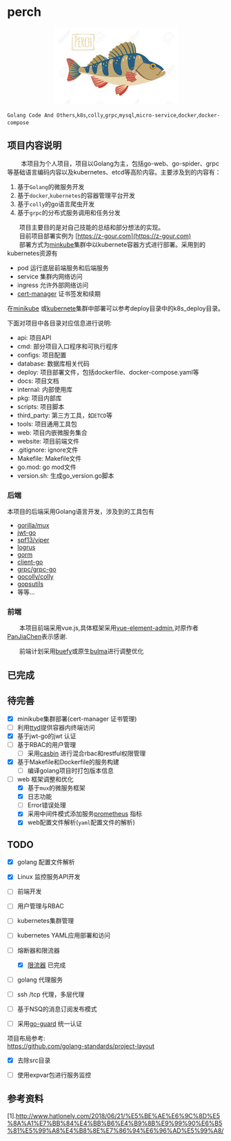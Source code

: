 # perch

<div align="center"><img src ="./asserts/logo/perch_logo.jpg"/></div>

`Golang Code And Others`,`k8s`,`colly`,`grpc`,`mysql`,`micro-service`,`docker`,`docker-compose`
## 项目内容说明
 &emsp;&emsp; 本项目为个人项目，项目以Golang为主，包括go-web、go-spider、grpc等基础语言编码内容以及kubernetes、etcd等高阶内容。主要涉及到的内容有：
 1. 基于`Golang`的微服务开发
 2. 基于`docker`,`kubernetes`的容器管理平台开发
 3. 基于`colly`的go语言爬虫开发
 4. 基于`grpc`的分布式服务调用和任务分发
 
&emsp;&emsp;项目主要目的是对自己技能的总结和部分想法的实现。  
&emsp;&emsp;目前项目部署实例为 [https://z-gour.com](https://z-gour.com)    
&emsp;&emsp;部署方式为[minkube](https://minikube.sigs.k8s.io/)集群中以kubernete容器方式进行部署。采用到的kubernetes资源有
- pod  运行底层前端服务和后端服务
- service 集群内网络访问
- ingress  允许外部网络访问
- [cert-manager](https://cert-manager.io/) 证书签发和续期

在[minikube](https://minikube.sigs.k8s.io/) 或[kubernete](https://kubernetes.io/zh/)集群中部署可以参考deploy目录中的k8s_deploy目录。

下面对项目中各目录对应信息进行说明:
* api:  项目API
* cmd: 部分项目入口程序和可执行程序
* configs: 项目配置
* database: 数据库相关代码
* deploy: 项目部署文件，包括dockerfile、docker-compose.yaml等
* docs: 项目文档
* internal: 内部使用库
* pkg: 项目内部库
* scripts:  项目脚本
* third_party: 第三方工具，如`ETCD`等
* tools: 项目通用工具包
* web: 项目内嵌微服务集合
* website: 项目前端文件
* .gitignore: ignore文件
* Makefile: Makefile文件
* go.mod: go mod文件
* version.sh: 生成go_version.go脚本 
  
### 后端
本项目的后端采用Golang语言开发，涉及到的工具包有
* [gorilla/mux](github.com/gorilla/mux)
* [jwt-go](https://github.com/dgrijalva/jwt-go)
* [spf13/viper](github.com/spf13/viper)
* [logrus](github.com/sirupsen/logrus)
* [gorm ](https://github.com/go-gorm/gorm)
* [client-go](https://github.com/kubernetes/client-go)
* [grpc/grpc-go](https://github.com/grpc/grpc-go)
* [gocolly/colly](https://github.com/gocolly/colly)
* [gopsutils](https://github.com/shirou/gopsutil)
*  等等...
### 前端
&emsp;&emsp;本项目前端采用vue.js,具体框架采用[vue-element-admin](https://github.com/PanJiaChen/vue-element-admin),对原作者[PanJiaChen](https://github.com/PanJiaChen)表示感谢.  

&emsp;&emsp;前端计划采用[buefy](https://github.com/buefy/buefy)或原生[bulma](https://github.com/jgthms/bulma)进行调整优化


## 已完成

## 待完善
* [x]  minikube集群部署(cert-manager 证书管理)
* [ ]  利用[ttyd](https://github.com/tsl0922/ttyd)提供容器内终端访问
* [x] 基于jwt-go的jwt 认证
* [ ] 基于RBAC的用户管理
    * [ ] 采用[casbin](https://casbin.org/) 进行混合rbac和restful权限管理
* [x] 基于Makefile和Dockerfile的服务构建
    * [ ] 编译golang项目时打包版本信息
* [ ] web 框架调整和优化
    * [x] 基于`mux`的微服务框架
    * [x] 日志功能
    * [ ] Error错误处理
    * [x] 采用中间件模式添加服务[prometheus](https://prometheus.io/) 指标
    * [x] web配置文件解析(`yaml`配置文件的解析)
## TODO
* [x] golang 配置文件解析
* [x] Linux 监控服务API开发
* [ ] 前端开发
* [ ] 用户管理与RBAC
* [ ] kubernetes集群管理
* [ ] kubernetes YAML应用部署和访问
* [ ] 熔断器和限流器 
    *[x] [限流器](https://pkg.go.dev/golang.org/x/time/rate) 已完成
* [ ] golang 代理服务
* [ ] ssh /tcp 代理，多层代理
* [ ] 基于NSQ的消息订阅发布模式
* [ ] 采用[go-guard](https://github.com/shaj13/go-guardian) 统一认证
 

项目布局参考:  
https://github.com/golang-standards/project-layout

* [x] 去除src目录
* [ ]  使用expvar包进行服务监控


## 参考资料
[1].http://www.hatlonely.com/2018/06/21/%E5%BE%AE%E6%9C%8D%E5%8A%A1%E7%BB%84%E4%BB%B6%E4%B9%8B%E9%99%90%E6%B5%81%E5%99%A8%E4%B8%8E%E7%86%94%E6%96%AD%E5%99%A8/
